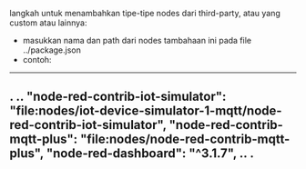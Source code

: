 langkah untuk menambahkan tipe-tipe nodes dari third-party, atau yang custom atau lainnya:
 - masukkan nama dan path dari nodes tambahaan ini pada file ../package.json
 - contoh:
 ----------------------------------
 .
 ..
 "node-red-contrib-iot-simulator": "file:nodes/iot-device-simulator-1-mqtt/node-red-contrib-iot-simulator",
 "node-red-contrib-mqtt-plus": "file:nodes/node-red-contrib-mqtt-plus",
 "node-red-dashboard": "^3.1.7",
 ..
 .
  ----------------------------------

